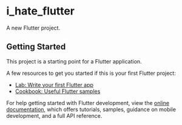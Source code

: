 # i_hate_flutter

A new Flutter project.

## Getting Started

This project is a starting point for a Flutter application.

A few resources to get you started if this is your first Flutter project:

- [Lab: Write your first Flutter app](https://docs.flutter.dev/get-started/codelab)
- [Cookbook: Useful Flutter samples](https://docs.flutter.dev/cookbook)

For help getting started with Flutter development, view the
[online documentation](https://docs.flutter.dev/), which offers tutorials,
samples, guidance on mobile development, and a full API reference.

<!-- Container(
        child: Column(
          mainAxisAlignment: MainAxisAlignment.end,
          children: [
            BottomNavigationBar(
              type: BottomNavigationBarType.fixed,
              items: [
                BottomNavigationBarItem(icon: Icon(Icons.home), label: "home"),
                BottomNavigationBarItem(
                    icon: Icon(Icons.shortcut_sharp), label: "shorts"),
                BottomNavigationBarItem(
                    icon: Icon(Icons.subscript), label: "subscribe"),
                BottomNavigationBarItem(
                    icon: Icon(Icons.settings), label: "setting")
              ],
            ),
          ],
        ),
      ), -->
